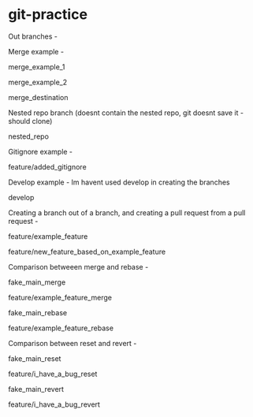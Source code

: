 # git-practice
Out branches - 

Merge example - 

merge_example_1

merge_example_2

merge_destination



Nested repo branch (doesnt contain the nested repo, git doesnt save it - should clone)

nested_repo


Gitignore example - 

feature/added_gitignore


Develop example - Im havent used develop in creating the branches

develop


Creating a branch out of a branch, and creating a pull request from a pull request - 

feature/example_feature

feature/new_feature_based_on_example_feature


Comparison betweeen merge and rebase - 

fake_main_merge

feature/example_feature_merge

fake_main_rebase

feature/example_feature_rebase


Comparison between reset and revert - 

fake_main_reset

feature/i_have_a_bug_reset

fake_main_revert

feature/i_have_a_bug_revert
